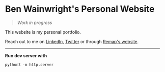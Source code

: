 # Ben Wainwright's Personal Website

> *Work in progress*

This website is my personal portfolio.

Reach out to me on [LinkedIn](hhttps://www.linkedin.com/in/ben-mental-fitness/), [Twitter](https://twitter.com/benwainwright16) or through [Remap's website](https://www.remapmentalfitness.com/contact).

---

**Run dev server with**
```
python3 -m http.server
```